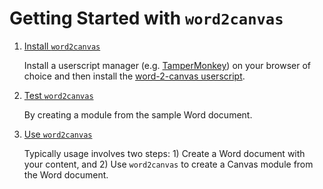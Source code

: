 # Getting Started with ```word2canvas```

1. [Install ```word2canvas```](./install.md) 

    Install a userscript manager (e.g. [TamperMonkey](https://www.tampermonkey.net/)) on your browser of choice and then install the [word-2-canvas userscript](https://github.com/djplaner/word-to-canvas-module/raw/main/release/word2canvas.user.js).

2. [Test ```word2canvas```](./test.md)

    By creating a module from the sample Word document.

3. [Use ```word2canvas```](./docs/use.md) 

    Typically usage involves two steps: 1) Create a Word document with your content, and 2) Use ```word2canvas``` to create a Canvas module from the Word document.

